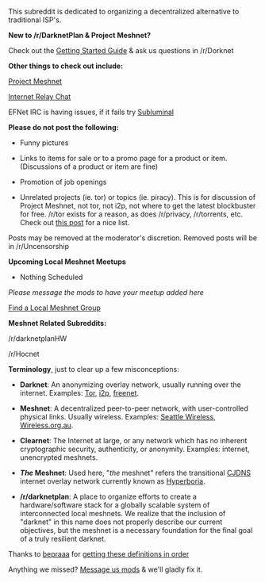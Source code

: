 This subreddit is dedicated to organizing a decentralized alternative to traditional ISP's.

**New to /r/DarknetPlan & Project Meshnet?** 

Check out the [Getting Started Guide](https://wiki.projectmeshnet.org/Getting_started) & ask us questions in /r/Dorknet

**Other things to check out include:**

[Project Meshnet](https://projectmeshnet.org)

[Internet Relay Chat](http://chat.efnet.org:9090/?channels=%23projectmeshnet&Login=Login)

EFNet IRC is having issues, if it fails try [Subluminal](https://chat.mibbit.com/?server=irc.subluminal.net&channel=%23darknetplan)

**Please do not post the following:**

* Funny pictures

* Links to items for sale or to a promo page for a product or item. (Discussions of a product or item are fine)

* Promotion of job openings

* Unrelated projects (ie. tor) or topics (ie. piracy). This is for discussion of Project Meshnet, not tor, not i2p, not where to get the latest blockbuster for free. /r/tor exists for a reason, as does /r/privacy, /r/torrents, etc. Check out [this post](http://redd.it/wl6ju) for a nice list.

Posts may be removed at the moderator's discretion. Removed posts will be in /r/Uncensorship

**Upcoming Local Meshnet Meetups**

* Nothing Scheduled

*Please message the mods to have your meetup added here*


[Find a Local Meshnet Group](https://wiki.projectmeshnet.org/Category:Mesh_Local)

**Meshnet Related Subreddits:**

/r/darknetplanHW

/r/Hocnet


**Terminology**, just to clear up a few misconceptions:

* **Darknet**: An anonymizing overlay network, usually running over the internet. Examples: [Tor](https://www.torproject.org), [i2p](http://www.i2p2.de/), [freenet](https://freenetproject.org/).

* **Meshnet**: A decentralized peer-to-peer network, with user-controlled physical links. Usually wireless. Examples: [Seattle Wireless](http://seattlewireless.net/), [Wireless.org.au](http://wireless.org.au/).

* **Clearnet**: The Internet at large, or any network which has no inherent cryptographic security, authenticity, or anonymity. Examples: internet, unencrypted meshnets.

* ***The* Meshnet**: Used here, "*the* meshnet" refers the transitional [CJDNS](https://wiki.projectmeshnet.org/Cjdns) internet overlay network currently known as [Hyperboria](https://wiki.projectmeshnet.org/Hyperboria).

* **/r/darknetplan**: A place to organize efforts to create a hardware/software stack for a globally scalable system of interconnected local meshnets. We realize that the inclusion of "darknet" in this name does not properly describe our current objectives, but the meshnet is a necessary foundation for the final goal of a truly resilient darknet.

Thanks to [bepraaa](/u/bepraaa) for [getting these definitions in order](http://redd.it/11j03k)

Anything we missed? [Message us mods](http://www.reddit.com/message/compose?to=%2Fr%2Fdarknetplan) & we'll gladly fix it.

[](http://narc.oti.cz/)
